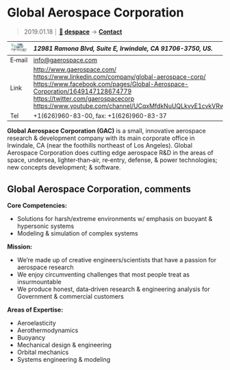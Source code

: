 # Global Aerospace Corporation
> 2019.01.18 ┊ **[🚀](../index/index.md) [despace](index.md)** → **[Contact](contact.md)**

|[![](f/contact/g/gac_logo1_thumb.jpg)](f/contact/g/gac_logo1.png)|*12981 Ramona Blvd, Suite E, Irwindale, CA 91706-3750, US.*|
|:--|:--|
|E‑mail| <info@gaerospace.com> |
|Link| <http://www.gaerospace.com/><br> <https://www.linkedin.com/company/global-aerospace-corp/><br> <https://www.facebook.com/pages/Global-Aerospace-Corporation/1649147128674779><br> <https://twitter.com/gaerospacecorp><br> <https://www.youtube.com/channel/UCqxMfdkNuUQLkvvE1cvkVRw> |
|Tel| +1(626)960-83-00, fax: +1(626)960-83-37 |

**Global Aerospace Corporation (GAC)** is a small, innovative aerospace research & development company with its main corporate office in Irwindale, CA (near the foothills northeast of Los Angeles). Global Aerospace Corporation does cutting edge aerospace R&D in the areas of space, undersea, lighter‑than‑air, re‑entry, defense, & power technologies; new concepts development; & software.


<p style="page-break-after:always"> </p>

## Global Aerospace Corporation, comments

**Core Competencies:**

   - Solutions for harsh/extreme environments w/ emphasis on buoyant & hypersonic systems
   - Modeling & simulation of complex systems

**Mission:**

   - We’re made up of creative engineers/scientists that have a passion for aerospace research
   - We enjoy circumventing challenges that most people treat as insurmountable
   - We produce honest, data‑driven research & engineering analysis for Government & commercial customers

**Areas of Expertise:**

   - Aeroelasticity
   - Aerothermodynamics
   - Buoyancy
   - Mechanical design & engineering
   - Orbital mechanics
   - Systems engineering & modeling

